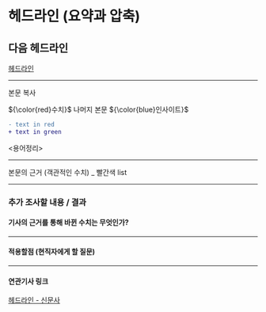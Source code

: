# 헤드라인 (요약과 압축)
## 다음 헤드라인
[헤드라인](http://주소 "기사링크")

---

본문 복사

${\color{red}수치}$ 나머지 본문 ${\color{blue}인사이트}$

```diff
- text in red
+ text in green
```

<용어정리>

---

본문의 근거 (객관적인 수치) _ 빨간색 list

---

### 추가 조사할 내용 / 결과 
#### 기사의 근거를 통해 바뀐 수치는 무엇인가?

---

#### 적용할점 (현직자에게 할 질문)

--- 
#### 연관기사 링크

[헤드라인 - 신문사](http://주소 "기사링크")

